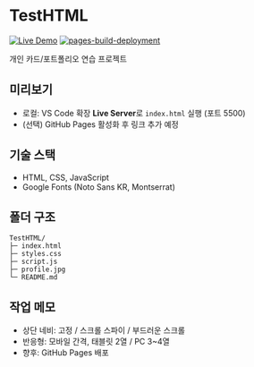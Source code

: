 # TestHTML
[![Live Demo](https://img.shields.io/badge/Live%20Demo-Open-2563eb)](https://f2fkorea.github.io/TestHTML-site/)  [![pages-build-deployment](https://github.com/f2fkorea/TestHTML-site/actions/workflows/pages/pages-build-deployment/badge.svg)](https://github.com/f2fkorea/TestHTML-site/actions/workflows/pages/pages-build-deployment)

개인 카드/포트폴리오 연습 프로젝트

## 미리보기
- 로컬: VS Code 확장 **Live Server**로 `index.html` 실행 (포트 5500)
- (선택) GitHub Pages 활성화 후 링크 추가 예정

## 기술 스택
- HTML, CSS, JavaScript
- Google Fonts (Noto Sans KR, Montserrat)

## 폴더 구조
~~~text
TestHTML/
├─ index.html
├─ styles.css
├─ script.js
├─ profile.jpg
└─ README.md
~~~

## 작업 메모
- 상단 네비: 고정 / 스크롤 스파이 / 부드러운 스크롤
- 반응형: 모바일 간격, 태블릿 2열 / PC 3~4열
- 향후: GitHub Pages 배포
